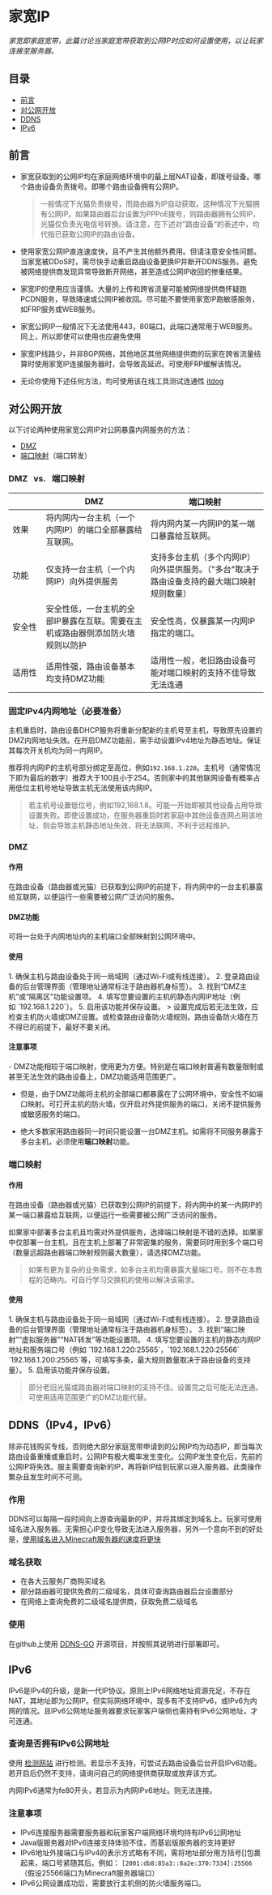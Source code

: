 # 家宽IP
*家宽即家庭宽带，此篇讨论当家庭宽带获取到公网IP时应如何设置使用，以让玩家连接至服务器。*

## 目录
- [前言](#前言)
- [对公网开放](#对公网开放)
- [DDNS](#ddnsipv4ipv6)
- [IPv6](#ipv6)

## 前言
- 家宽获取到的公网IP均在家庭网络环境中的最上层NAT设备，即拨号设备。哪个路由设备负责拨号。即哪个路由设备拥有公网IP。

  > 一般情况下光猫负责拨号，而路由器为IP自动获取。这种情况下光猫拥有公网IP。如果路由器后台设置为PPPoE拨号，则路由器拥有公网IP，光猫仅负责光电信号转换。请注意，在下述对”路由设备“的表述中，均代指已获取公网IP的路由设备。

- 使用家宽公网IP直连速度快，且不产生其他额外费用。但请注意安全性问题。当家宽被DDoS时，需尽快手动重启路由设备更换IP并断开DDNS服务。避免被网络提供商发现异常导致断开网络，甚至造成公网IP收回的惨重结果。
- 家宽IP的使用应当谨慎。大量的上传和跨省流量可能被网络提供商怀疑跑PCDN服务，导致降速或公网IP被收回。尽可能不要使用家宽IP跑敏感服务，如FRP服务或WEB服务。
- 家宽公网IP一般情况下无法使用443，80端口。此端口通常用于WEB服务。同上，所以即使可以使用也应避免使用
- 家宽IP线路少，并非BGP网络，其他地区其他网络提供商的玩家在跨省流量结算时使用家宽IP连接服务器时，会导致高延迟。可使用FRP缓解该情况。
- 无论你使用下述任何方法，均可使用该在线工具测试连通性 [itdog](https://www.itdog.cn/)

## 对公网开放
以下讨论两种使用家宽公网IP对公网暴露内网服务的方法：
- [DMZ](#dmz)
- [端口映射](#端口映射)（端口转发）

### DMZ&nbsp;&nbsp;&nbsp;vs.&nbsp;&nbsp;&nbsp;端口映射
|<div style="width:50px"></div>| DMZ | 端口映射 |
| --- | --- | --- |
|效果| 将内网内一台主机（一个内网IP）的端口全部暴露给互联网。 | 将内网内某一内网IP的某一端口暴露给互联网。 |
|功能| 仅支持一台主机（一个内网IP）向外提供服务 | 支持多台主机（多个内网IP）向外提供服务。（"多台"取决于路由设备支持的最大端口映射规则数量） |
|安全性| 安全性低，一台主机的全部IP暴露在互联。需要在主机或路由器侧添加防火墙规则以防护 | 安全性高，仅暴露某一内网IP指定的端口。 |
|适用性| 适用性强，路由设备基本均支持DMZ功能 | 适用性一般，老旧路由设备可能对端口映射的支持不佳导致无法连通 |

### 固定IPv4内网地址（必要准备）
主机重启时，路由设备DHCP服务将重新分配新的主机号至主机，导致原先设置的DMZ内网地址失效。在开启DMZ功能前，需手动设置IPv4地址为静态地址。保证其每次开关机均为同一内网IP。

推荐将内网IP的主机号部分绑定至高位，例如`192.168.1.220`。主机号（通常情况下即为最后的数字）推荐大于100且小于254。否则家中的其他联网设备有概率占用低位主机号地址导致主机无法使用该内网IP。

> 若主机号设置低位号，例如192,168.1.8。可能一开始即被其他设备占用导致设置失败。即使设置成功，在服务器重启时若家庭中其他设备连网占用该地址，则会导致主机静态地址失效，将无法联网，不利于远程维护。

### DMZ
<h4>作用</h4>
在路由设备（路由器或光猫）已获取到公网IP的前提下，将内网中的一台主机暴露给互联网，以便运行一些需要被公网广泛访问的服务。

<h4>DMZ功能</h4>
可将一台处于内网地址内的主机端口全部映射到公网环境中。

<h4>使用</h4>
1. 确保主机与路由设备处于同一局域网（通过Wi-Fi或有线连接）。
2. 登录路由设备的后台管理界面（管理地址通常标注于路由器机身标签）。
3. 找到“DMZ主机”或“隔离区”功能设置项。
4. 填写您要设置的主机的静态内网IP地址（例如 `192.168.1.220`）。
5. 启用该功能并保存设置。
  > 设置完成后若无法生效，应检查主机防火墙或DMZ设置。或检查路由设备防火墙规则。路由设备防火墙在万不得已的前提下，最好不要关闭。

<h4>注意事项</h4>
- DMZ功能相较于端口映射，使用更为方便。特别是在端口映射普遍有数量限制或甚至无法生效的路由设备上，DMZ功能适用范围更广。
  
- 但是，由于DMZ功能将主机的全部端口都暴露在了公网环境中，安全性不如端口映射。可打开主机的防火墙，仅开启对外提供服务的端口，关闭不提供服务或敏感服务的端口。
  
- 绝大多数家用路由器同一时间只能设置一台DMZ主机。如需将不同服务暴露于多台主机，必须使用**端口映射**功能。

### 端口映射
<h4>作用</h4>
在路由设备（路由器或光猫）已获取到公网IP的前提下，将内网中的某一内网IP的某一端口暴露给互联网，以便运行一些需要被公网广泛访问的服务。

如果家中部署多台主机且均需对外提供服务，选择端口映射是不错的选择。如果家中仅部署一台主机，且在主机上部署了非常密集的服务，需要同时用到多个端口号（数量远超路由器端口映射规则最大数量），请选择DMZ功能。

> 如果有更为复杂的业务需求，如多台主机均需暴露大量端口号。则不在本教程的范畴内。可自行学习交换机的使用以解决该需求。

<h4>使用</h4>
1. 确保主机与路由设备处于同一局域网（通过Wi-Fi或有线连接）。
2. 登录路由设备的后台管理界面（管理地址通常标注于路由器机身标签）。
3. 找到“端口映射”“虚拟服务器”“NAT转发”等功能设置项。
4. 填写您要设置的主机的静态内网IP地址和服务端口号（例如 `192.168.1.220:25565`，`192.168.1.220:25566` `192.168.1.200:25565`等，可填写多条，最大规则数量取决于路由设备的支持量）。
5. 启用该功能并保存设置。

  > 部分老旧光猫或路由器对端口映射的支持不佳。设置完之后可能无法连通。可使用适用范围更广的DMZ功能代替。

## DDNS（IPv4，IPv6）
除非花钱购买专线，否则绝大部分家庭宽带申请到的公网IP均为动态IP，即当每次路由设备重播或重启时，公网IP有极大概率发生变化。公网IP发生变化后，先前的公网IP将失效。服主需要查询新的IP，再将新IP给到玩家以进入服务器。此类操作繁杂且发生时间不可测。

### 作用
DDNS可以每隔一段时间向上游查询最新的IP，并将其绑定到域名上。玩家可使用域名进入服务器。无需担心IP变化导致无法进入服务器，另外一个意向不到的好处是，[使用域名进入Minecraft服务器的速度将更快](https://www.bilibili.com/opus/830159505524260886)

### 域名获取
- 在各大云服务厂商购买域名
- 部分路由器可提供免费的二级域名，具体可查询路由器后台设置部分
- 在网络上查询免费的二级域名提供商，获取免费二级域名

### 使用
在github上使用 [DDNS-GO](https://github.com/jeessy2/ddns-go) 开源项目，并按照其说明进行部署即可。

## IPv6
IPv6是IPv4的升级，是新一代IP协议。原则上IPv6网络地址资源充足，不存在NAT，其地址即为公网IP。但实际网络环境中，现多有不支持IPv6，或IPv6为内网的情况。且IPv6公网地址服务器要求玩家客户端侧也需持有IPv6公网地址，才可连通。

### 查询是否拥有IPv6公网地址
使用 [检测网站](https://ipv6ready.me/) 进行检测。若显示不支持，可尝试去路由设备后台开启IPv6功能。若开启后仍然不支持，请询问自己的网络提供商获取或放弃该方式。

内网IPv6通常为fe80开头，若显示为内网IPv6地址。则无法连接。

### 注意事项
- IPv6连接服务器需要服务器和玩家客户端网络环境均持有IPv6公网地址
- Java版服务器对IPv6连接支持体验不佳，而基岩版服务器的支持更好
- IPv6地址外接端口与IPv4的表示方式略有不同，需将地址部分用方括号[]包裹起来，端口号紧随其后。例如： `[2001:db8:85a3::8a2e:370:7334]:25566`（假设25566端口为Minecraft服务器端口）
- IPv6公网设置成功后，需要放行主机侧的防火墙服务端口。

